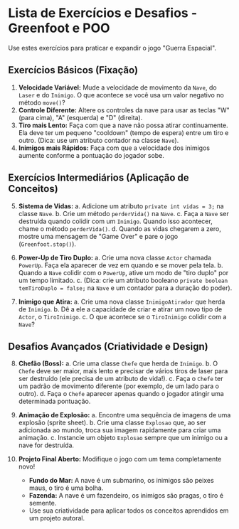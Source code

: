 # Lista de Exercícios e Desafios - Greenfoot e POO

Use estes exercícios para praticar e expandir o jogo "Guerra Espacial".

## Exercícios Básicos (Fixação)

1.  **Velocidade Variável:** Mude a velocidade de movimento da `Nave`, do `Laser` e do `Inimigo`. O que acontece se você usa um valor negativo no método `move()`?
2.  **Controle Diferente:** Altere os controles da nave para usar as teclas "W" (para cima), "A" (esquerda) e "D" (direita).
3.  **Tiro mais Lento:** Faça com que a nave não possa atirar continuamente. Ela deve ter um pequeno "cooldown" (tempo de espera) entre um tiro e outro. (Dica: use um atributo contador na classe `Nave`).
4.  **Inimigos mais Rápidos:** Faça com que a velocidade dos inimigos aumente conforme a pontuação do jogador sobe.

## Exercícios Intermediários (Aplicação de Conceitos)

5.  **Sistema de Vidas:**
    a. Adicione um atributo `private int vidas = 3;` na classe `Nave`.
    b. Crie um método `perderVida()` na `Nave`.
    c. Faça a `Nave` ser destruída quando colidir com um `Inimigo`. Quando isso acontecer, chame o método `perderVida()`.
    d. Quando as vidas chegarem a zero, mostre uma mensagem de "Game Over" e pare o jogo (`Greenfoot.stop()`).

6.  **Power-Up de Tiro Duplo:**
    a. Crie uma nova classe `Actor` chamada `PowerUp`. Faça ela aparecer de vez em quando e se mover pela tela.
    b. Quando a `Nave` colidir com o `PowerUp`, ative um modo de "tiro duplo" por um tempo limitado.
    c. (Dica: crie um atributo booleano `private boolean temTiroDuplo = false;` na `Nave` e um contador para a duração do poder).

7.  **Inimigo que Atira:**
    a. Crie uma nova classe `InimigoAtirador` que herda de `Inimigo`.
    b. Dê a ele a capacidade de criar e atirar um novo tipo de `Actor`, o `TiroInimigo`.
    c. O que acontece se o `TiroInimigo` colidir com a `Nave`?

## Desafios Avançados (Criatividade e Design)

8.  **Chefão (Boss):**
    a. Crie uma classe `Chefe` que herda de `Inimigo`.
    b. O `Chefe` deve ser maior, mais lento e precisar de vários tiros de laser para ser destruído (ele precisa de um atributo de vida!).
    c. Faça o `Chefe` ter um padrão de movimento diferente (por exemplo, de um lado para o outro).
    d. Faça o `Chefe` aparecer apenas quando o jogador atingir uma determinada pontuação.

9.  **Animação de Explosão:**
    a. Encontre uma sequência de imagens de uma explosão (sprite sheet).
    b. Crie uma classe `Explosao` que, ao ser adicionada ao mundo, troca sua imagem rapidamente para criar uma animação.
    c. Instancie um objeto `Explosao` sempre que um inimigo ou a nave for destruída.

10. **Projeto Final Aberto:** Modifique o jogo com um tema completamente novo!
    - **Fundo do Mar:** A nave é um submarino, os inimigos são peixes maus, o tiro é uma bolha.
    - **Fazenda:** A nave é um fazendeiro, os inimigos são pragas, o tiro é semente.
    - Use sua criatividade para aplicar todos os conceitos aprendidos em um projeto autoral.
